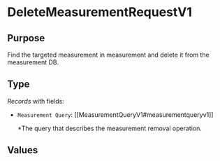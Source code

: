# DeleteMeasurementRequestV1


## Purpose


<!-- --8<-- [start:purpose] -->
Find the targeted measurement in measurement and delete it from the measurement DB.
<!-- --8<-- [end:purpose] -->

## Type


<!-- --8<-- [start:type] -->
<div class="type" markdown>


*Records* with fields:
- `Measurement Query`: [[MeasurementQueryV1#measurementqueryv1]]

  *The query that describes the measurement removal operation.



</div>
<!-- --8<-- [end:type] -->

## Values

